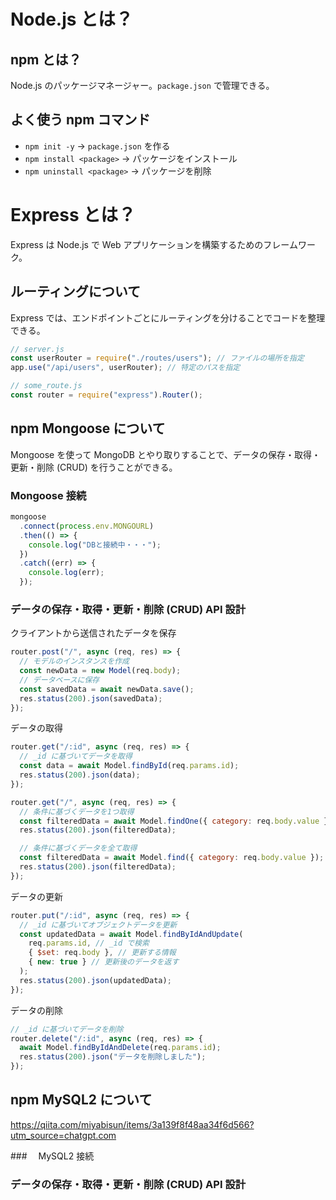 # Node.js とは？

## npm とは？

Node.js のパッケージマネージャー。`package.json` で管理できる。

## よく使う npm コマンド

- `npm init -y` → `package.json` を作る
- `npm install <package>` → パッケージをインストール
- `npm uninstall <package>` → パッケージを削除

# Express とは？

Express は Node.js で Web アプリケーションを構築するためのフレームワーク。

## ルーティングについて

Express では、エンドポイントごとにルーティングを分けることでコードを整理できる。

```js
// server.js
const userRouter = require("./routes/users"); // ファイルの場所を指定
app.use("/api/users", userRouter); // 特定のパスを指定

// some_route.js
const router = require("express").Router();
```

## npm Mongoose について

Mongoose を使って MongoDB とやり取りすることで、データの保存・取得・更新・削除 (CRUD) を行うことができる。

### Mongoose 接続

```js
mongoose
  .connect(process.env.MONGOURL)
  .then(() => {
    console.log("DBと接続中・・・");
  })
  .catch((err) => {
    console.log(err);
  });
```

### データの保存・取得・更新・削除 (CRUD) API 設計

クライアントから送信されたデータを保存

```js
router.post("/", async (req, res) => {
  // モデルのインスタンスを作成
  const newData = new Model(req.body);
  // データベースに保存
  const savedData = await newData.save();
  res.status(200).json(savedData);
});
```

データの取得

```js
router.get("/:id", async (req, res) => {
  // _id に基づいてデータを取得
  const data = await Model.findById(req.params.id);
  res.status(200).json(data);
});

router.get("/", async (req, res) => {
  // 条件に基づくデータを1つ取得
  const filteredData = await Model.findOne({ category: req.body.value });
  res.status(200).json(filteredData);

  // 条件に基づくデータを全て取得
  const filteredData = await Model.find({ category: req.body.value });
  res.status(200).json(filteredData);
});
```

データの更新

```js
router.put("/:id", async (req, res) => {
  // _id に基づいてオブジェクトデータを更新
  const updatedData = await Model.findByIdAndUpdate(
    req.params.id, // _id で検索
    { $set: req.body }, // 更新する情報
    { new: true } // 更新後のデータを返す
  );
  res.status(200).json(updatedData);
});
```

データの削除

```js
// _id に基づいてデータを削除
router.delete("/:id", async (req, res) => {
  await Model.findByIdAndDelete(req.params.id);
  res.status(200).json("データを削除しました");
});
```

## npm MySQL2 について

https://qiita.com/miyabisun/items/3a139f8f48aa34f6d566?utm_source=chatgpt.com

###　 MySQL2 接続

### データの保存・取得・更新・削除 (CRUD) API 設計
